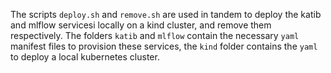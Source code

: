 The scripts `deploy.sh` and `remove.sh` are used in tandem to deploy the katib and mlflow servicesi locally on a kind cluster, and remove them respectively. The folders `katib` and `mlflow` contain the necessary `yaml` manifest files to provision these services, the `kind` folder contains the `yaml` to deploy a local kubernetes cluster. 

